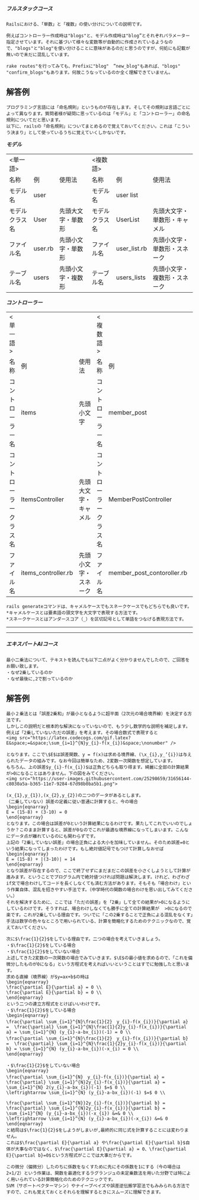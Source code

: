##### フルスタックコース  

```
Railsにおける、「単数」と「複数」の使い分けについての説明です。

例えばコントローラー作成時は"blogs"と、モデル作成時は"blog”とそれぞれパラメーター指定させています。それに基づいて様々な変数等が自動的に作成されているようなので、"blogs"と"blog"を使い分けることに意味があるのだと思うのですが、何処にも記載が無いので未だに混乱しています。

rake routes"を行ってみても、Prefixに"blog"　”new_blog"もあれば、"blogs" "confirm_blogs"もあります。何故こうなっているのか全く理解できていません。

```

## 解答例
```
プログラミング言語には「命名規則」というものが存在します。そしてその規則は言語ごとによって異なります。質問者様が疑問に思っているのは「モデル」と「コントローラー」の命名規則についてだと思います。
以下に、railsの「命名規則」についてまとめるので覚えておいてください。これは「こういう決まり」として使っているうちに覚えていくしかないです。
```
***モデル***  　　
<table>
    <tr>
        <td><単一語></td>
        <td></td>
        <td></td>
        <td><複数語></td>
        <td></td>
        <td></td>
    </tr>
    <tr>
        <td>名称</td>
        <td>例</td>
        <td>使用法</td>
        <td>名称</td>
        <td>例</td>
        <td>使用法</td>
    </tr>
    <tr>
        <td>モデル名</td>
        <td>user</td>
        <td></td>
        <td>モデル名</td>
        <td>user list</td>
        <td></td>
    </tr>
    <tr>
        <td>モデルクラス名</td>
        <td>User</td>
        <td>先頭大文字・単数形</td>
        <td>モデルクラス名</td>
        <td>UserList</td>
        <td>先頭大文字・単数形・キャメル</td>
    </tr>
    <tr>
        <td>ファイル名</td>
        <td>user.rb</td>
        <td>先頭小文字・単数形</td>
        <td>ファイル名</td>
        <td>user_list.rb</td>
        <td>先頭小文字・単数形・スネーク</td>
    </tr>
    <tr>
        <td>テーブル名</td>
        <td>users</td>
        <td>先頭小文字・複数形</td>
        <td>テーブル名</td>
        <td>users_lists</td>
        <td>先頭小文字・複数形・スネーク</td>
    </tr>
</table>

***コントローラー***  　　
<table>
    <tr>
        <td><単一語></td>
        <td></td>      
        <td></td>        
        <td><複数語></td>
        <td></td>
        <td></td>      
    </tr>
    <tr>
        <td>名称</td>
        <td>例</td>
        <td>使用法</td>
        <td>名称</td>
        <td>例</td>
        <td>使用法</td>
    </tr>
    <tr>
        <td>コントローラー名</td>
        <td>items</td>
        <td>先頭小文字</td>      
        <td>コントローラー名</td>
        <td>member_post</td>
        <td>先頭小文字・スネーク</td>      
    </tr>
    <tr>
        <td>コントローラークラス名</td>
        <td>ItemsController</td>
        <td>先頭大文字・キャメル</td>      
        <td>コントローラークラス名</td>
        <td>MemberPostController</td>
        <td>先頭大文字・キャメル</td>      
    </tr>
    <tr>
        <td>ファイル名</td>
        <td>items_controller.rb</td>
        <td>先頭小文字・スネーク</td>      
        <td>ファイル名</td>
        <td>member_post_contoroller.rb</td>
        <td>先頭小文字・スネーク</td>      
    </tr>
</table>

```
rails generateコマンドは、キャメルケースでもスネークケースでもどちらでも良いです。
*キャメルケースとは要素語の頭文字を大文字で表現する方法です。
*スネークケースとはアンダースコア（_）を区切記号として単語をつなげる表現方法です。
```
****  
****


##### エキスパートAIコース

```
最小二乗法について、テキストを読んでも以下二点がよく分かりませんでしたので、ご回答をお願い致します。
・なぜ2乗しているのか
・なぜ最後に,2で割っているのか
```

## 解答例  
```
最小２乗法とは「誤差2乗和」が最小となるように超平面（2次元の場合境界線）を決定する方法です。
しかしこの説明だと根本的な解決になっていないので、もう少し数学的な説明を補足します。例えば「2乗していないただの誤差」を考えます。その場合数式で表現すると
<img src="https://latex.codecogs.com/gif.latex?E&space;=&space;\sum_{i=1}^{N}y_{i}-f(x_{i})&space;\nonumber" />

となります。ここで\$E$は誤差関数、y = f(x)は求める境界線、(\x_{i},y_‘{i})は与えられたデータの組みです。なお今回は簡単なため、2変数一次関数を想定しています。  
もちろん、上の誤差$y_{i}-f(x_{i})$は正負どちらも取り得ます。綺麗に全部の計算結果が>0になることはありません。下の図をみてください。  
<img src="https://user-images.githubusercontent.com/25298659/31656144-c8030a5a-b365-11e7-9284-67d98b0ba5b1.png">

(x_{1},y_{1}),(x_{2},y_{2})の二つのデータがあるとします。
（二乗していない）誤差の定義に従い普通に計算すると、今の場合
\begin{eqnarray}
E = (15-8) + (3-10) = 0   
\end{eqnarray}
となります。この場合は誤差が0という計算結果になるわけです。果たしてこれでいいのでしょうか？このまま計算すると、誤差が0なのでこれが最適な境界線になってしまいます。こんなにデータ点が離れているのにも関わらずです。
上記の「2乗していない誤差」の場合正負による大小を加味していません。そのため誤差=0という結果になってしまったわけです。もし絶対値記号でもつけて計算しなおせば
\begin{eqnarray}
E = (15-8) + |(3-10)| = 14   
\end{eqnarray}
となり誤差が存在するので、ここで終了せずにまだまだこの誤差を小さくしようとして計算が進みます。ということでプログラム内で絶対値つければ問題は解決します。けれど、わざわざif文で場合わけしてコードを長くしなくても済む方法があります。そもそも「場合わけ」という作業自体、混乱を招きやすい手法です。（中学時代の関数の場合わけを思い出してみてください。）  
それを解決するために、ここでは「ただの誤差」を「2乗」して全ての結果が>0になるようにしているわけです。そうすれば、場合わけしなくても勝手に全ての計算結果が  >0になるので楽です。これが2乗している理由です。ついでに「この2乗することで正負による混乱をなくす」手法は数学の色々なところで用いられている、計算を簡略化するためのテクニックなので、覚えておいてください。  

次に$\frac{1}{2}$をしている理由です。二つの場合を考えていきましょう。  
・$\frac{1}{2}$をしている場合  
・$\frac{1}{2}$をしていない場合  
上述してきた2変数の一次関数の場合でみていきます。$\E$の最小値を求めるので、「これを偏微分したものが0になる」という方程式を考えればいいということはすでに勉強したと思います。  
求める直線（境界線）が$y=ax+b$の時は
\begin{eqnarray}
\frac{\partial E}{\partial a} = 0 \\
\frac{\partial E}{\partial b} = 0 \\
\end{eqnarray}
という二つの連立方程式をとけばいいわけです。  
・$\frac{1}{2}$をしている場合  
\begin{eqnarray}
\frac{\partial \sum_{i=1}^{N}\frac{1}{2}　y_{i}-f(x_{i})}{\partial a} =  \frac{\partial} \sum_{i=1}^{N}\frac{1}{2}y_{i}-f(x_{i})}{\partial a} = \sum_{i=1}^{N} (y_{i}-a-bx_{i})(-1) = 0 \\
\frac{\partial \sum_{i=1}^{N}\frac{1}{2}　y_{i}-f(x_{i})}{\partial b} =  \frac{\partial} \sum_{i=1}^{N}\frac{1}{2}y_{i}-f(x_{i})}{\partial b} = \sum_{i=1}^{N} (y_{i}-a-bx_{i})(-x_{i) = 0 \\
\end{eqnarray}

・$\frac{1}{2}$をしていない場合  
\begin{eqnarray}
\frac{\partial \sum_{i=1}^{N}　y_{i}-f(x_{i})}{\partial a} =  \frac{\partial} \sum_{i=1}^{N}2y_{i}-f(x_{i})}{\partial a} = \sum_{i=1}^{N} 2(y_{i}-a-bx_{i})(-1) $=$ 0 \\
\leftrightarrow \sum_{i=1}^{N} (y_{i}-a-bx_{i})(-1) $=$ 0 \\

\frac{\partial \sum_{i=1}^{N}}2y_{i}-f(x_{i})}{\partial b} =  \frac{\partial} \sum_{i=1}^{N}2y_{i}-f(x_{i})}{\partial b} = \sum_{i=1}^{N} (y_{i}-a-bx_{i})(-x_{i}) &=& 0 \\
\leftrightarrow \sum_{i=1}^{N} (y_{i}-a-bx_{i})(-x_{i}) &=& 0
\end{eqnarray}
と結局は$\frac{1}{2}$をしようがしまいが,最終的に同じ式を計算することには変わりません。  
これは$\frac{\partial E}{\partial a} や\frac{\partial E}{\partial b}$自体が大事なのではなく、$\frac{\partial E}{\partial a} = 0、\frac{\partial E}{\partial b}=0$という方程式がここでは大事だからです。  

この微分（偏微分）したのちに係数をなくすために先にその係数を1にする（今の場合は2×1/2）という作業は、関数を最適化するラグランジュの未定乗数法を用いた分野では特によく用いられている計算簡略化のためのテクニックです。  
SVM（サポートベクターマシン）やナイーブベイズや誤差逆伝搬学習法でもみみられる方法ですので、これも覚えておくとそれらを理解するときにスムーズに理解できます。
```
